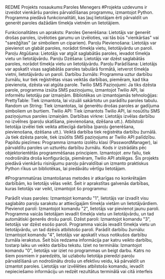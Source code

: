 REDME Projekts nosaukums:Paroles Menegers
#Projekta uzdevums ir izveidot vienkāršu paroles pārvaldīšanas programmu, izmantojot Python. Programma piedāvā funkcionalitāti, kas ļauj lietotājam ērti pārvaldīt un generēt paroles dažādām tīmekļa vietnēm un lietotājiem.

Funkcionalitātes un apraksts:
Paroles Ģenerēšana:
Lietotājs var ģenerēt drošas paroles, izvēloties garumu un izvēloties, vai tās būs "vienkāršas" vai "sarežģītas" (ar simboliem un cipariem).
Paroļu Pievienošana:
Lietotājs var pievienot un glabāt paroles, norādot tīmekļa vietu, lietotājvārdu un paroli.
Paroļu Atgūšana:
Lietotājs var atgūt saglabātās paroles, ievadot tīmekļa vietu un lietotājvārdu.
Paroļu Dzēšana:
Lietotājs var dzēst saglabātās paroles, norādot tīmekļa vietu un lietotājvārdu.
Paroļu Parādīšana:
Lietotājs var apskatīt visas saglabātās paroles tabulārā formātā, ietverot tīmekļa vietni, lietotājvārdu un paroli.
Darbību žurnāls:
Programma uztur darbību žurnālu, kur tiek reģistrētas visas veiktās darbības, piemēram, kad tika pievienota, dzēsta vai atgūta parole.
Twilio SMS Paziņojumi:
Ja tiks dzēsta parole, programma izsūta SMS paziņojumu, izmantojot Twilio API, lai informētu lietotāju par izmaiņām.
Bibliotēkas un izmantojamās tehnoloģijas:
PrettyTable:
Tiek izmantota, lai vizuāli sakārtotu un parādītu paroles tabulu.
Random un String:
Tiek izmantotas, lai ģenerētu drošas paroles ar gadījuma simboliem un burtiem.
Twilio API:
Tiek izmantots Twilio API, lai nosūtītu SMS paziņojumus paroles izmaiņām.
Darbības virkne:
Lietotājs izvēlas darbību no izvēlnes (paroļu skatīšana, pievienošana, dzēšana utt.).
Atbilstoši lietotāja izvēlei tiek veikta attiecīgā darbība (paroļu ģenerēšana, pievienošana, dzēšana utt.).
Veiktā darbība tiek reģistrēta darbību žurnālā.
Ja tiek dzēsta parole, tiek izsūtīts SMS paziņojums ar Twilio API palīdzību.
Papildu piezīmes:
Programma izmanto izolētu klasi (PasswordManager), lai pārvaldītu paroles un uzturētu darbību žurnālu.
Kods ir izstrādāts pēc objektorientētās programmēšanas principiem.
Izmantojot .env failu, tiek nodrošināta droša konfigurācija, piemēram, Twilio API atslēgas.
Šis projekts piedāvā vienkāršu risinājumu paroļu pārvaldībai un izmanto praktiskus Python rīkus un bibliotēkas, lai piedāvātu vērtīgu lietotājam.

#Programmatūras izmantošanas metodes ir atkarīgas no konkrētajām darbībām, ko lietotājs vēlas veikt. Šeit ir aprakstītas galvenās darbības, kuras lietotājs var veikt, izmantojot šo programmu:

Parādīt visas paroles:
Izmantojot komandu "1", lietotājs var izvadīt visu saglabāto paroļu sarakstu ar attiecīgajām tīmekļa vietām un lietotājvārdiem.
Pievienot paroli:
Izmantojot komandu "2", lietotājs var pievienot jaunu paroli. Programma vaicās lietotājam ievadīt tīmekļa vietu un lietotājvārdu, un tad automātiski ģenerēs drošu paroli.
Dzēst paroli:
Izmantojot komandu "3", lietotājs var dzēst esošo paroli. Programma vaicās ievadīt tīmekļa vietu un lietotājvārdu, un tad dzēsīs atbilstošo paroli.
Parādīt darbību žurnālu:
Izmantojot komandu "4", lietotājs var apskatīt visus notikušos darbību žurnāla ierakstus. Šeit būs redzama informācija par katru veikto darbību, tostarp laiku un veikto darbību tekstu.
Iziet no termināla:
Izmantojot komandu "0", lietotājs var iziet no programmas un beigt darbu.
Katrs no šiem posmiem ir paredzēts, lai uzlabotu lietotāja pieredzi paroļu pārvaldīšanā un nodrošinātu drošu un efektīvu veidu, kā pārvaldīt un izmantot paroles. Lietotājs var izvēlēties atbilstošo komandu, ievadīt nepieciešamo informāciju un redzēt rezultātus terminālā vai citā interfeis
